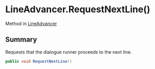 # LineAdvancer.RequestNextLine()

Method in [LineAdvancer](/docs/api/csharp/yarn.unity.lineadvancer.md)

## Summary


Requests that the dialogue runner proceeds to the next line.


```csharp
public void RequestNextLine()
```

